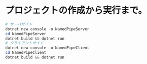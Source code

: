 ﻿# プロジェクトの作成から実行まで。
```powershell
# サーバサイド
dotnet new console -o NamedPipeServer
cd NamedPipeServer
dotnet build && dotnet run
# クライアントサイド
dotnet new console -o NamedPipeClient
cd NamedPipeClient
dotnet build && dotnet run
```

